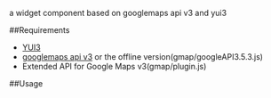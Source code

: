 a widget component based on googlemaps api v3 and yui3

##Requirements

* [YUI3](http://yuilibrary.com/)
* [googlemaps api v3](https://developers.google.com/maps/?hl=zh-cn) or the offline version(gmap/googleAPI3.5.3.js)
* Extended API for Google Maps v3(gmap/plugin.js)


##Usage